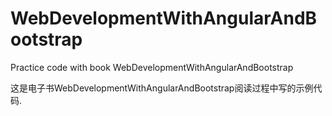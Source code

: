 # WebDevelopmentWithAngularAndBootstrap
Practice code with book WebDevelopmentWithAngularAndBootstrap

这是电子书WebDevelopmentWithAngularAndBootstrap阅读过程中写的示例代码.
